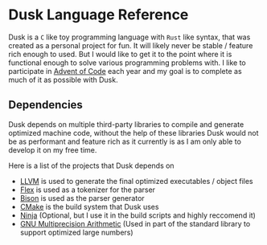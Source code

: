 # Dusk Language Reference

Dusk is a `C` like toy programming language with `Rust` like syntax, that was created as a personal project for fun. It will
likely never be stable / feature rich enough to used. But I would like to get it to the point where
it is functional enough to solve various programming problems with. I like to participate in
[Advent of Code](https://adventofcode.com/) each year and my goal is to complete as much of it as
possible with Dusk.

## Dependencies

Dusk depends on multiple third-party libraries to compile and generate optimized machine code, without
the help of these libraries Dusk would not be as performant and feature rich as it currently is as I
am only able to develop it on my free time.

Here is a list of the projects that Dusk depends on
- [LLVM](https://llvm.org/) is used to generate the final optimized executables / object files
- [Flex](https://github.com/westes/flex) is used as a tokenizer for the parser
- [Bison](https://www.gnu.org/software/bison/) is used as the parser generator
- [CMake](https://cmake.org/) is the build system that Dusk uses
- [Ninja](https://ninja-build.org/) (Optional, but I use it in the build scripts and highly reccomend it)
- [GNU Multiprecision Arithmetic](https://gmplib.org/) (Used in part of the standard library to support optimized large numbers)
